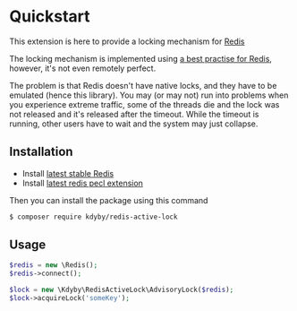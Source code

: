 # Quickstart

This extension is here to provide a locking mechanism for [Redis](http://redis.io)

The locking mechanism is implemented using [a best practise for Redis](http://redis.io/commands/setnx), however, it's not even remotely perfect.

The problem is that Redis doesn't have native locks, and they have to be emulated (hence this library).
You may (or may not) run into problems when you experience extreme traffic,
some of the threads die and the lock was not released and it's released after the timeout.
While the timeout is running, other users have to wait and the system may just collapse.

## Installation

* Install [latest stable Redis](http://redis.io/download)
* Install [latest redis pecl extension](https://pecl.php.net/package/redis)

Then you can install the package using this command

```sh
$ composer require kdyby/redis-active-lock
```


## Usage

```php
$redis = new \Redis();
$redis->connect();

$lock = new \Kdyby\RedisActiveLock\AdvisoryLock($redis);
$lock->acquireLock('someKey');
```
